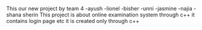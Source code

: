 
  This our new project by team 4
  -ayush
  -lionel
  -bisher
  -unni
  -jasmine
  -najia
  -shana sherin
  This project is about online examination system through c++ it contains login page etc it is created only through c++


<!---
Zx0di4c/Zx0di4c is a ✨ special ✨ repository because its `README.md` (this file) appears on your GitHub profile.
You can click the Preview link to take a look at your changes.
--->
